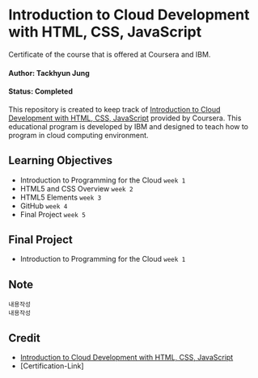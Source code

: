# Introduction to Cloud Development with HTML, CSS, JavaScript

Certificate of the course that is offered at Coursera and IBM.

#### Author: Tackhyun Jung

#### Status: Completed

This repository is created to keep track of [Introduction to Cloud Development with HTML, CSS, JavaScript](https://www.coursera.org/learn/introduction-to-cloud-development-with-html-css-javacript) provided by Coursera.
This educational program is developed by IBM and designed to teach how to program in cloud computing environment.

## Learning Objectives

- Introduction to Programming for the Cloud `week 1`
- HTML5 and CSS Overview `week 2`
- HTML5 Elements `week 3`
- GitHub `week 4`
- Final Project `week 5`

## Final Project

- Introduction to Programming for the Cloud `week 1`

## Note

```
내용작성 
내용작성
```

## Credit

- [Introduction to Cloud Development with HTML, CSS, JavaScript](https://www.coursera.org/learn/introduction-to-cloud-development-with-html-css-javacript)
- [Certification-Link]
